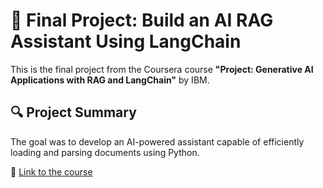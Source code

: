 # 📝 Final Project: Build an AI RAG Assistant Using LangChain  
This is the final project from the Coursera course **"Project: Generative AI Applications with RAG and LangChain"** by IBM.

## 🔍 Project Summary  
The goal was to develop an AI-powered assistant capable of efficiently loading and parsing documents using Python.  

🔗 [Link to the course](https://www.coursera.org/learn/project-generative-ai-applications-with-rag-and-langchain?specialization=ai-engineer)
